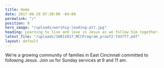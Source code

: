 ```yaml
---
title: Home
date: 2017-06-29 07:30:00 -04:00
permalink: "/"
position: 0
hero_image: "/uploads/worship-leading-alt.jpg"
heading: Learning to live and love in Jesus as we follow him together.
latest_file: "/uploads/10012017_MCCProgram_proof2-fd37f7.pdf"
layout: default
---
```


We’re a growing community of families in East Cincinnati committed to following Jesus. Join us for Sunday services at 9 and 11 am.
